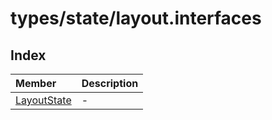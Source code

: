 # types/state/layout.interfaces

## Index

| Member | Description |
| :------ | :------ |
| [LayoutState](interfaces/LayoutState.md) | - |
